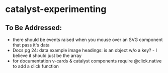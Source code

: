 # catalyst-experimenting

## To Be Addressed:

- there should be events raised when you mouse over an SVG component that pass it's data
- Docs pg 24: data example image headings: is an object w/o a key? - I believe it should just be the array
- for documentation v-cards & catalyst components require @click.native to add a click function
